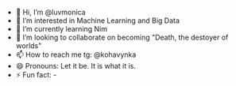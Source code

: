 - 👋 Hi, I’m @luvmonica
- 👀 I’m interested in Machine Learning and Big Data
- 🌱 I’m currently learning Nim
- 💞️ I’m looking to collaborate on becoming "Death, the destoyer of worlds"
- 📫 How to reach me tg: @kohavynka
- 😄 Pronouns: Let it be. It is what it is.
- ⚡ Fun fact: - 

<!---
luvmonica/luvmonica is a ✨ special ✨ repository because its `README.md` (this file) appears on your GitHub profile.
You can click the Preview link to take a look at your changes.
--->

